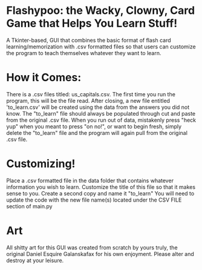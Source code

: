 # Flashypoo: the Wacky, Clowny, Card Game that Helps You Learn Stuff!
A Tkinter-based, GUI that combines the basic format of flash card learning/memorization with .csv formatted files so that users can customize the program to teach themselves whatever they want to learn.

# How it Comes:
There is a .csv files titled: us_capitals.csv. The first time you run the program, this will be the file read. After closing, a new file entitled 'to_learn.csv' will be created using the data from the answers you did not know. The "to_learn" file should always be populated through cut and paste from the original .csv file. When you run out of data, mistakenly press "heck yup" when you meant to press "on no!", or want to begin fresh, simply delete the "to_learn" file and the program will again pull from the original .csv file. 

# Customizing!
Place a .csv formatted file in the data folder that contains whatever information you wish to learn. Customize the title of this file so that it makes sense to you. Create a second copy and name it "to_learn" You will need to update the code with the new file name(s) located under the CSV FILE section of main.py

# Art
All shitty art for this GUI was created from scratch by yours truly, the original Daniel Esquire Galanskafax for his own enjoyment. Please alter and destroy at your leisure. 

